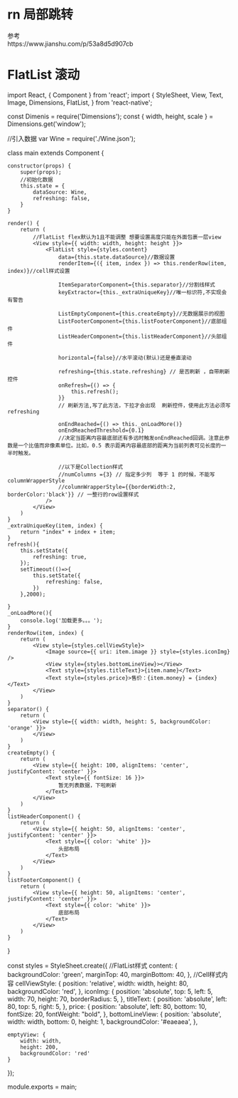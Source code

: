 <h1> rn 局部跳转</h1>
参考<br/>
https://www.jianshu.com/p/53a8d5d907cb
<h1> FlatList 滚动</h1>
import React, { Component } from 'react';
import {
    StyleSheet,
    View,
    Text,
    Image,
    Dimensions,
    FlatList,
} from 'react-native';

const Dimenis = require('Dimensions');
const { width, height, scale } = Dimensions.get('window');

//引入数据
var Wine = require('./Wine.json');

class main extends Component {

    constructor(props) {
        super(props);
        //初始化数据
        this.state = {
            dataSource: Wine,
            refreshing: false,
        }
    }

    render() {
        return (
            //FlatList flex默认为1且不能调整 想要设置高度只能在外面包裹一层view
            <View style={{ width: width, height: height }}>
                <FlatList style={styles.content}
                    data={this.state.dataSource}//数据设置
                    renderItem={({ item, index }) => this.renderRow(item, index)}//cell样式设置
                    
                    ItemSeparatorComponent={this.separator}//分割线样式
                    keyExtractor={this._extraUniqueKey}//唯一标识符,不实现会有警告

                    ListEmptyComponent={this.createEmpty}//无数据展示的视图
                    ListFooterComponent={this.listFooterComponent}//底部组件
                    ListHeaderComponent={this.listHeaderComponent}//头部组件

                    horizontal={false}//水平滚动(默认)还是垂直滚动

                    refreshing={this.state.refreshing} // 是否刷新 ，自带刷新控件
                    onRefresh={() => {
                        this.refresh();
                    }}
                    // 刷新方法,写了此方法，下拉才会出现  刷新控件，使用此方法必须写 refreshing

                    onEndReached={() => this._onLoadMore()}
                    onEndReachedThreshold={0.1}
                    //决定当距离内容最底部还有多远时触发onEndReached回调。注意此参数是一个比值而非像素单位。比如，0.5 表示距离内容最底部的距离为当前列表可见长度的一半时触发。
                    
                    //以下是Collection样式
                    //numColumns ={3} // 指定多少列  等于 1 的时候，不能写 columnWrapperStyle
                    //columnWrapperStyle={{borderWidth:2, borderColor:'black'}} // 一整行的row设置样式
                />
            </View>
        )
    }
    _extraUniqueKey(item, index) {
        return "index" + index + item;
    }
    refresh(){
        this.setState({
            refreshing: true,
        });
        setTimeout(()=>{
            this.setState({
                refreshing: false,
            })
        },2000);

    }
    _onLoadMore(){
        console.log('加载更多。。。');
    }
    renderRow(item, index) {
        return (
            <View style={styles.cellViewStyle}>
                <Image source={{ uri: item.image }} style={styles.iconImg} />
                <View style={styles.bottomLineView}></View>
                <Text style={styles.titleText}>{item.name}</Text>
                <Text style={styles.price}>售价：{item.money} = {index}</Text>
            </View>
        )
    }
    separator() {
        return (
            <View style={{ width: width, height: 5, backgroundColor: 'orange' }}>
            </View>
        )
    }
    createEmpty() {
        return (
            <View style={{ height: 100, alignItems: 'center', justifyContent: 'center' }}>
                <Text style={{ fontSize: 16 }}>
                    暂无列表数据，下啦刷新
                </Text>
            </View>
        )
    }
    listHeaderComponent() {
        return (
            <View style={{ height: 50, alignItems: 'center', justifyContent: 'center' }}>
                <Text style={{ color: 'white' }}>
                    头部布局
                </Text>
            </View>
        )
    }
    listFooterComponent() {
        return (
            <View style={{ height: 50, alignItems: 'center', justifyContent: 'center' }}>
                <Text style={{ color: 'white' }}>
                    底部布局
                </Text>
            </View>
        )
    }
}


const styles = StyleSheet.create({
    //FlatList样式
    content: {
        backgroundColor: 'green',
        marginTop: 40,
        marginBottom: 40,
    },
    //Cell样式内容
    cellViewStyle: {
        position: 'relative',
        width: width,
        height: 80,
        backgroundColor: 'red',
    },
    iconImg: {
        position: 'absolute',
        top: 5,
        left: 5,
        width: 70,
        height: 70,
        borderRadius: 5,
    },
    titleText: {
        position: 'absolute',
        left: 80,
        top: 5,
        right: 5,
    },
    price: {
        position: 'absolute',
        left: 80,
        bottom: 10,
        fontSize: 20,
        fontWeight: "bold",
    },
    bottomLineView: {
        position: 'absolute',
        width: width,
        bottom: 0,
        height: 1,
        backgroundColor: '#eaeaea',
    },

    emptyView: {
        width: width,
        height: 200,
        backgroundColor: 'red'
    }
});

module.exports = main;
